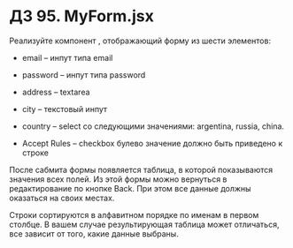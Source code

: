 # ДЗ 95. MyForm.jsx

Реализуйте компонент <MyForm>, отображающий форму из шести элементов:

* email – инпут типа email

* password – инпут типа password

* address – textarea

* city – текстовый инпут

* country – select со следующими значениями: argentina, russia, china.

* Accept Rules – checkbox булево значение должно быть приведено к строке

После сабмита формы появляется таблица, в которой показываются значения всех полей. Из этой формы можно вернуться в
редактирование по кнопке Back. При этом все данные должны оказаться на своих местах.

Строки сортируются в алфавитном порядке по именам в первом столбце. В вашем случае результирующая таблица может
отличаться, все зависит от того, какие данные выбраны.

